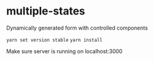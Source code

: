 # multiple-states
Dynamically generated form with controlled components

`yarn set version stable`
`yarn install`

Make sure server is running on localhost:3000

